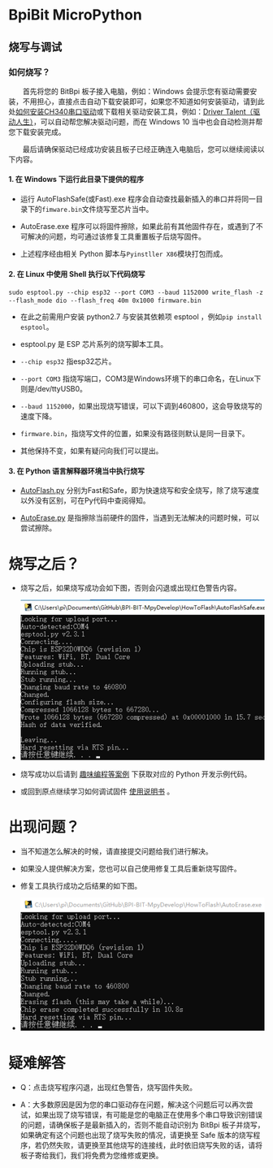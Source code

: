 # **BpiBit MicroPython**

## **烧写与调试**

### 如何烧写？

&emsp;&emsp;首先将您的 BitBpi 板子接入电脑，例如：Windows 会提示您有驱动需要安装，不用担心，直接点击自动下载安装即可，如果您不知道如何安装驱动，请到此处[如何安装CH340串口驱动](https://jingyan.baidu.com/article/c33e3f48dce50aea15cbb596.html)或下载相关驱动安装工具，例如：[Driver Talent（驱动人生）](https://www.drivethelife.com/)，可以自动帮您解决驱动问题，而在 Windows 10 当中也会自动检测并帮您下载安装完成。

&emsp;&emsp;最后请确保驱动已经成功安装且板子已经正确连入电脑后，您可以继续阅读以下内容。

#### 1. 在 Windows 下运行此目录下提供的程序

- 运行 AutoFlashSafe(或Fast).exe 程序会自动查找最新插入的串口并将同一目录下的`fimware.bin`文件烧写至芯片当中。

- AutoErase.exe 程序可以将固件擦除，如果此前有其他固件存在，或遇到了不可解决的问题，均可通过该修复工具重置板子后烧写固件。

- 上述程序经由相关 Python 脚本与`Pyinstller X86`模块打包而成。

#### 2. 在 Linux 中使用 Shell 执行以下代码烧写

``` Shell
sudo esptool.py --chip esp32 --port COM3 --baud 1152000 write_flash -z --flash_mode dio --flash_freq 40m 0x1000 firmware.bin
```

- 在此之前需用户安装 python2.7 与安装其依赖项 esptool ，例如`pip install esptool`。

- esptool.py 是 ESP 芯片系列的烧写脚本工具。

- `--chip esp32` 指esp32芯片。

- `--port COM3` 指烧写端口，COM3是Windows环境下的串口命名，在Linux下则是/dev/ttyUSB0。

- `--baud 1152000`，如果出现烧写错误，可以下调到460800，这会导致烧写的速度下降。

- `firmware.bin`，指烧写文件的位置，如果没有路径则默认是同一目录下。

- 其他保持不变，如果有疑问向我们可以提出。

#### 3. 在 Python 语言解释器环境当中执行烧写

- [AutoFlash.py](https://github.com/junhuanchen/BPI-BIT-MpyDevelop/blob/master/HowToFlash/AutoFlash.py) 分别为Fast和Safe，即为快速烧写和安全烧写，除了烧写速度以外没有区别，可在Py代码中查阅得知。

- [AutoErase.py](https://github.com/junhuanchen/BPI-BIT-MpyDevelop/blob/master/HowToFlash/AutoErase.py) 是指擦除当前硬件的固件，当遇到无法解决的问题时候，可以尝试擦除。

# 烧写之后？

- 烧写之后，如果烧写成功会如下图，否则会闪退或出现红色警告内容。

- ![FlashFinish](ReadMe/FlashFinish.jpg)

- 烧写成功以后请到 [趣味编程等案例](https://github.com/junhuanchen/BPI-BIT-MpyDevelop/tree/master/Code) 下获取对应的 Python 开发示例代码。

- 或回到原点继续学习如何调试固件 [使用说明书](https://github.com/junhuanchen/BPI-BIT-MpyDevelop) 。

# 出现问题？

- 当不知道怎么解决的时候，请直接提交问题给我们进行解决。

- 如果没人提供解决方案，您也可以自己使用修复工具后重新烧写固件。

- 修复工具执行成功之后结果的如下图。

- ![RepairFinish](ReadMe/RepairFinish.jpg)

# 疑难解答

- Q：点击烧写程序闪退，出现红色警告，烧写固件失败。

- A：大多数原因是因为您的串口驱动存在问题，解决这个问题后可以再次尝试，如果出现了烧写错误，有可能是您的电脑正在使用多个串口导致识别错误的问题，请确保板子是最新插入的，否则不能自动识别为 BitBpi 板子并烧写，如果确定有这个问题也出现了烧写失败的情况，请更换至 Safe 版本的烧写程序，若仍然失败，请更换至其他烧写的连接线，此时依旧烧写失败的话，请将板子寄给我们，我们将免费为您维修或更换。
